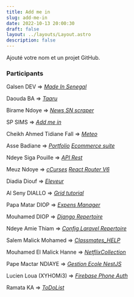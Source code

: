 ```yaml
---
title: Add me in
slug: add-me-in
date: 2022-10-13 20:00:30
draft: false
layout: ../layouts/Layout.astro
description: false
---
```


Ajouté votre nom et un projet GitHub.

### Participants

Galsen DEV => *[Made In Senegal](https://github.com/GalsenDev221/made.in.senegal)*

Daouda BA => *[Taaru](https://github.com/daoodaba975/taaru)*

Birame Ndoye => *[News SN scraper](https://github.com/biramendoye/news-sn-scraper)*

SP SIMS => *[Add me in](https://github.com/KariSims/add.me.in)*

Cheikh Ahmed Tidiane Fall => *[Meteo](https://github.com/cheikh221sn/meteo)*

Asse Badiane => *[Portfolio](https://github.com/Bonde98/Maodo-Malick_pd_p2.git)* *[Ecommerce suite](https://github.com/Bonde98/Ecommerce-suite_pd_10.git)*

Ndeye Siga Pouille => *[API Rest](https://github.com/seegah/API_REST)*

Meuz Ndoye => *[cCurses](https://github.com/Dammel-Meuz/AndroidCourseApp)* *[React Router V6](https://github.com/Dammel-Meuz/React-Router-V6)*

Diadia Diouf => *[Eleveur](https://github.com/Diadia-Coder/ProjetEleveur.git)*

Al Seny DIALLO => *[Grid tutorial](https://github.com/alseny-diallo/testimonials-grid-section)*

Papa Matar DIOP => *[Expens Manager](https://github.com/zlorgoncho1/Expense-manager)*

Mouhamed DIOP => *[Django Repertoire](https://github.com/Devdiop221/django-repertoire)*

Ndeye Amie Thiam => *[Config Laravel Repertoire](https://github.com/NdeyeAmie/config-laravel)*

Salem Malick Mohamed => *[Classmates_HELP](https://github.com/saloum45/classmates_HELP)*

Mouhamed El Malick Hanne => *[NetflixCollection](https://github.com/mouhamedhanne/Netflix_collection)*

Pape Mactar NDIAYE => *[Gestion Ecole NestJS](https://github.com/ratman50/peda-with-nest)*

Lucien Loua (XYHOMi3) => *[Firebase Phone Auth](https://github.com/xyhomi3/xy-phone-auth)*

Ramata KA => *[ToDoList](https://github.com/kumbissk/TodoAppJs)*
